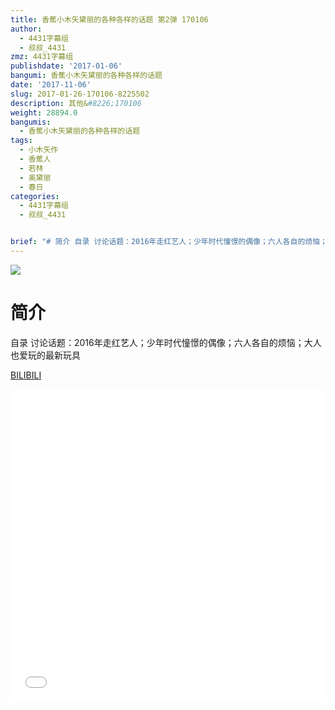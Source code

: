 ```yaml
---
title: 香蕉小木矢黛丽的各种各样的话题 第2弹 170106
author:
  - 4431字幕组
  - 叔叔_4431
zmz: 4431字幕组
publishdate: '2017-01-06'
bangumi: 香蕉小木矢黛丽的各种各样的话题
date: '2017-11-06'
slug: 2017-01-26-170106-8225502
description: 其他&#8226;170106
weight: 28894.0
bangumis:
  - 香蕉小木矢黛丽的各种各样的话题
tags:
  - 小木矢作
  - 香蕉人
  - 若林
  - 奥黛丽
  - 春日
categories:
  - 4431字幕组
  - 叔叔_4431


brief: "# 简介 自录 讨论话题：2016年走红艺人；少年时代憧憬的偶像；六人各自的烦恼；大人也爱玩的最新玩具"
---
```

![](https://i.imgur.com/dlLKsat.png)
# 简介  
自录 讨论话题：2016年走红艺人；少年时代憧憬的偶像；六人各自的烦恼；大人也爱玩的最新玩具

  [BILIBILI](https://www.bilibili.com/video/av8225502/)

  <iframe src="//www.bilibili.com/blackboard/player.html?aid=8225502" width="100%" height="500" frameborder="0" allowfullscreen="allowfullscreen"></iframe>
